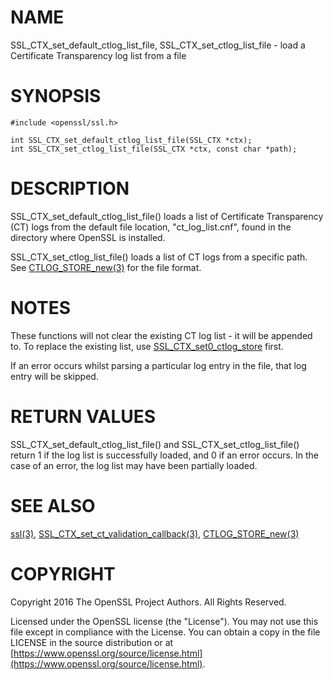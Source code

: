 # NAME

SSL\_CTX\_set\_default\_ctlog\_list\_file, SSL\_CTX\_set\_ctlog\_list\_file -
load a Certificate Transparency log list from a file

# SYNOPSIS

    #include <openssl/ssl.h>

    int SSL_CTX_set_default_ctlog_list_file(SSL_CTX *ctx);
    int SSL_CTX_set_ctlog_list_file(SSL_CTX *ctx, const char *path);

# DESCRIPTION

SSL\_CTX\_set\_default\_ctlog\_list\_file() loads a list of Certificate Transparency
(CT) logs from the default file location, "ct\_log\_list.cnf", found in the
directory where OpenSSL is installed.

SSL\_CTX\_set\_ctlog\_list\_file() loads a list of CT logs from a specific path.
See [CTLOG\_STORE\_new(3)](http://man.he.net/man3/CTLOG_STORE_new) for the file format.

# NOTES

These functions will not clear the existing CT log list - it will be appended
to. To replace the existing list, use [SSL\_CTX\_set0\_ctlog\_store](https://metacpan.org/pod/SSL_CTX_set0_ctlog_store) first. 

If an error occurs whilst parsing a particular log entry in the file, that log
entry will be skipped.

# RETURN VALUES

SSL\_CTX\_set\_default\_ctlog\_list\_file() and SSL\_CTX\_set\_ctlog\_list\_file()
return 1 if the log list is successfully loaded, and 0 if an error occurs. In
the case of an error, the log list may have been partially loaded.

# SEE ALSO

[ssl(3)](http://man.he.net/man3/ssl),
[SSL\_CTX\_set\_ct\_validation\_callback(3)](http://man.he.net/man3/SSL_CTX_set_ct_validation_callback),
[CTLOG\_STORE\_new(3)](http://man.he.net/man3/CTLOG_STORE_new)

# COPYRIGHT

Copyright 2016 The OpenSSL Project Authors. All Rights Reserved.

Licensed under the OpenSSL license (the "License").  You may not use
this file except in compliance with the License.  You can obtain a copy
in the file LICENSE in the source distribution or at
[https://www.openssl.org/source/license.html](https://www.openssl.org/source/license.html).
